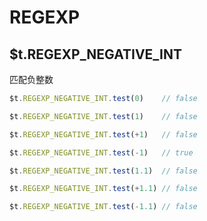# REGEXP

## $t.REGEXP_NEGATIVE_INT

匹配负整数

```javascript
$t.REGEXP_NEGATIVE_INT.test(0)    // false

$t.REGEXP_NEGATIVE_INT.test(1)    // false

$t.REGEXP_NEGATIVE_INT.test(+1)   // false

$t.REGEXP_NEGATIVE_INT.test(-1)   // true

$t.REGEXP_NEGATIVE_INT.test(1.1)  // false

$t.REGEXP_NEGATIVE_INT.test(+1.1) // false

$t.REGEXP_NEGATIVE_INT.test(-1.1) // false
```
